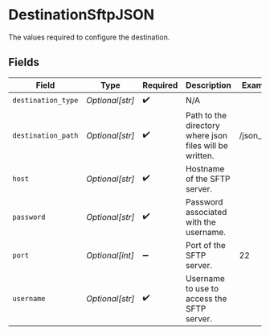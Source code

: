 # DestinationSftpJSON

The values required to configure the destination.


## Fields

| Field                                                   | Type                                                    | Required                                                | Description                                             | Example                                                 |
| ------------------------------------------------------- | ------------------------------------------------------- | ------------------------------------------------------- | ------------------------------------------------------- | ------------------------------------------------------- |
| `destination_type`                                      | *Optional[str]*                                         | :heavy_check_mark:                                      | N/A                                                     |                                                         |
| `destination_path`                                      | *Optional[str]*                                         | :heavy_check_mark:                                      | Path to the directory where json files will be written. | /json_data                                              |
| `host`                                                  | *Optional[str]*                                         | :heavy_check_mark:                                      | Hostname of the SFTP server.                            |                                                         |
| `password`                                              | *Optional[str]*                                         | :heavy_check_mark:                                      | Password associated with the username.                  |                                                         |
| `port`                                                  | *Optional[int]*                                         | :heavy_minus_sign:                                      | Port of the SFTP server.                                | 22                                                      |
| `username`                                              | *Optional[str]*                                         | :heavy_check_mark:                                      | Username to use to access the SFTP server.              |                                                         |